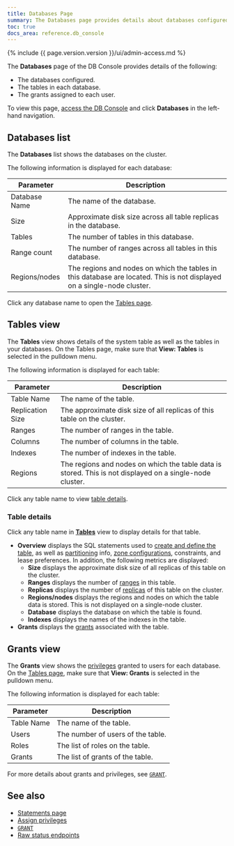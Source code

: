 ```yaml
---
title: Databases Page
summary: The Databases page provides details about databases configured, the tables in each database, and the grants assigned to each user.
toc: true
docs_area: reference.db_console
---
```


{% include {{ page.version.version }}/ui/admin-access.md %}

The **Databases** page of the DB Console provides details of the following:

- The databases configured.
- The tables in each database.
- The grants assigned to each user.

To view this page, [access the DB Console](ui-overview.html#db-console-access) and click **Databases** in the left-hand navigation.

## Databases list

The **Databases** list shows the databases on the cluster.

The following information is displayed for each database:

| Parameter     | Description                                                                                                             |
|---------------|-------------------------------------------------------------------------------------------------------------------------|
| Database Name | The name of the database.                                                                                               |
| Size          | Approximate disk size across all table replicas in the database.                                                        |
| Tables        | The number of tables in this database.                                                                                  |
| Range count   | The number of ranges across all tables in this database.                                                                |
| Regions/nodes | The regions and nodes on which the tables in this database are located. This is not displayed on a single-node cluster. |

Click any database name to open the [Tables page](#tables-view).

## Tables view

The **Tables** view shows details of the system table as well as the tables in your databases. On the Tables page, make sure that **View: Tables** is selected in the pulldown menu.

The following information is displayed for each table:

| Parameter        | Description                                                                                              |
|------------------|----------------------------------------------------------------------------------------------------------|
| Table Name       | The name of the table.                                                                                   |
| Replication Size | The approximate disk size of all replicas of this table on the cluster.                                  |
| Ranges           | The number of ranges in the table.                                                                       |
| Columns          | The number of columns in the table.                                                                      |
| Indexes          | The number of indexes in the table.                                                                      |
| Regions          | The regions and nodes on which the table data is stored. This is not displayed on a single-node cluster. |

Click any table name to view [table details](#table-details).

### Table details

Click any table name in [**Tables**](#tables-view) view to display details for that table.

- **Overview** displays the SQL statements used to [create and define the table](create-table.html), as well as [partitioning](partitioning.html) info, [zone configurations](configure-replication-zones.html), constraints, and lease preferences. In addition, the following metrics are displayed:
	- **Size** displays the approximate disk size of all replicas of this table on the cluster.
	- **Ranges** displays the number of [ranges](architecture/glossary.html#architecture-range) in this table.
	- **Replicas** displays the number of [replicas](architecture/replication-layer.html) of this table on the cluster.
	- **Regions/nodes** displays the regions and nodes on which the table data is stored. This is not displayed on a single-node cluster.
	- **Database** displays the database on which the table is found.
	- **Indexes** displays the names of the indexes in the table.
- **Grants** displays the [grants](#grants-view) associated with the table.

## Grants view

The **Grants** view shows the [privileges](security-reference/authorization.html#managing-privileges) granted to users for each database. On the [Tables page](#tables-view), make sure that **View: Grants** is selected in the pulldown menu.

The following information is displayed for each table:

| Parameter  | Description                       |
|------------|-----------------------------------|
| Table Name | The name of the table.            |
| Users      | The number of users of the table. |
| Roles      | The list of roles on the table.   |
| Grants     | The list of grants of the table.  |

For more details about grants and privileges, see [`GRANT`](grant.html).

## See also

- [Statements page](ui-statements-page.html)
- [Assign privileges](security-reference/authorization.html#managing-privileges)
- [`GRANT`](grant.html)
- [Raw status endpoints](monitoring-and-alerting.html#raw-status-endpoints)
